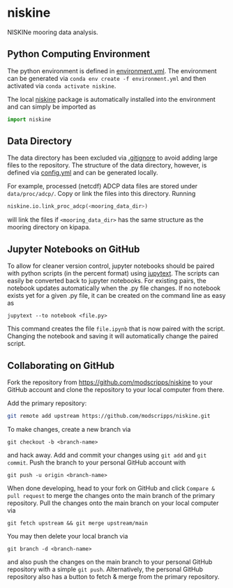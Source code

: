 # niskine
NISKINe mooring data analysis.

## Python Computing Environment
The python environment is defined in [environment.yml](environment.yml). The environment can be generated via
`conda env create -f environment.yml` and then activated via `conda activate niskine`.

The local [niskine](niskine) package is automatically installed into the environment and can simply be imported as
```python
import niskine
```

## Data Directory
The data directory has been excluded via [.gitignore](.gitignore) to avoid adding large files to the repository. The structure of the data directory, however, is defined via [config.yml](config.yml) and can be generated locally.

For example, processed (netcdf) ADCP data files are stored under `data/proc/adcp/`. Copy or link the files into this directory. Running
```python
niskine.io.link_proc_adcp(<mooring_data_dir>)
```
will link the files if `<mooring_data_dir>` has the same structure as the mooring directory on kipapa.

## Jupyter Notebooks on GitHub
To allow for cleaner version control, jupyter notebooks should be paired with python scripts (in the percent format) using [jupytext](https://jupytext.readthedocs.io/en/latest/). The scripts can easily be converted back to jupyter notebooks. For existing pairs, the notebook updates automatically when the .py file changes. If no notebook exists yet for a given .py file, it can be created on the command line as easy as
```
jupytext --to notebook <file.py>
```
This command creates the file `file.ipynb` that is now paired with the script. Changing the notebook and saving it will automatically change the paired script.

## Collaborating on GitHub
Fork the repository from https://github.com/modscripps/niskine to your GitHub account and clone the repository to your local computer from there.

Add the primary repository:
```sh
git remote add upstream https://github.com/modscripps/niskine.git
```

To make changes, create a new branch via
```
git checkout -b <branch-name>
```
and hack away. Add and commit your changes using `git add` and `git commit`.
Push the branch to your personal GitHub account with
```
git push -u origin <branch-name>
```
When done developing, head to your fork on GitHub and click `Compare & pull request` to merge the changes onto the main branch of the primary repository.
Pull the changes onto the main branch on your local computer via
```
git fetch upstream && git merge upstream/main
```
You may then delete your local branch via
```
git branch -d <branch-name>
```
and also push the changes on the main branch to your personal GitHub repository with a simple `git push`. Alternatively, the personal GitHub repository also has a button to fetch & merge from the primary repository.
